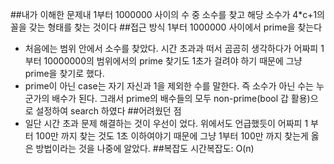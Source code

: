 ##내가 이해한 문제내
 1부터 1000000 사이의 수 중 소수를 찾고 해당 소수가 4*c+1의 꼴을 갖는 형태를 찾는 것이다
##접근 방식
1부터 1000000 사이에서 prime을 찾는다
* 처음에는 범위 안에서 소수를 찾았다. 시간 초과과 떠서 곰곰히 생각하다가 어짜피 1부터 10000000의 범위에서의 prime 찾기도 1초가 걸려야 하기 때문에 그냥 prime을 찾기로 했다.
* prime이 아닌 case는 자기 자신과 1을 제외한 수를 말한다. 즉 소수가 아닌 수는 누군가의 배수가 된다. 그래서 prime의 배수들의 모두 non-prime(bool 갑 활용)으로 설정하여 search 하였다
##어려웠던 점
* 일단 시간 초과 문제 해결하는 것이 우선이 었다. 위에서도 언급했듯이 어짜피 1 부터 100만 까지 찾는 것도 1초 이하여야기 때문에 그냥 1부터 100만 까지 찾는게 옳은 방법이라는 것을 나중에 알았다.
##복잡도
시간복잡도: O(n)
